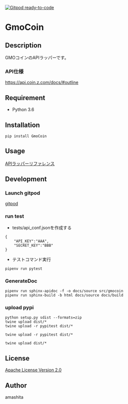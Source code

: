 [![Gitpod ready-to-code](https://img.shields.io/badge/Gitpod-ready--to--code-blue?logo=gitpod)](https://gitpod.io/#https://github.com/amashita/GmoCoin)

# GmoCoin

## Description

GMOコインのAPIラッパーです。

### API仕様

https://api.coin.z.com/docs/#outline

## Requirement

* Python 3.6

## Installation

```
pip install GmoCoin
```

## Usage

[APIラッパーリファレンス](https://amashita.github.io/GmoCoin/)

## Development

### Launch gitpod

[gitpod](https://gitpod.io/#https://github.com/amashita/GmoCoin)

### run test

* tests/api_conf.jsonを作成する

```
{
    "API_KEY":"AAA",
    "SECRET_KEY":"BBB"
}
```

* テストコマンド実行

```
pipenv run pytest
```

### GenerateDoc

```
pipenv run sphinx-apidoc -f -o docs/source src/gmocoin
pipenv run sphinx-build -b html docs/source docs/build
```

### upload pypi

```
python setup.py sdist --formats=zip
twine upload dist/*
twine upload -r pypitest dist/*
```

```
twine upload -r pypitest dist/*
```

```
twine upload dist/*
```


## License

[Apache License Version 2.0](LICENSE)

## Author

amashita
